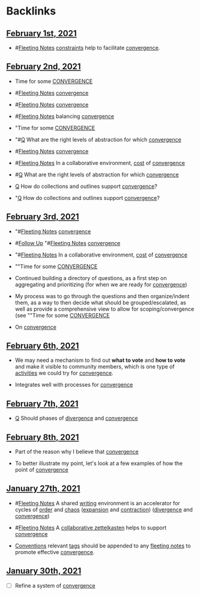
# Backlinks
## [February 1st, 2021](<February 1st, 2021.md>)
- #[Fleeting Notes](<Fleeting Notes.md>) [constraints](<constraints.md>) help to facilitate [convergence](<convergence.md>).

## [February 2nd, 2021](<February 2nd, 2021.md>)
- Time for some [CONVERGENCE]([convergence](<convergence.md>))

- #[Fleeting Notes](<Fleeting Notes.md>) [convergence](<convergence.md>)

- #[Fleeting Notes](<Fleeting Notes.md>) [convergence](<convergence.md>)

- #[Fleeting Notes](<Fleeting Notes.md>) balancing [convergence](<convergence.md>)

- "Time for some [CONVERGENCE]([convergence](<convergence.md>))

- "#[Q](<Q.md>) What are the right levels of abstraction for which [convergence](<convergence.md>)

- #[Fleeting Notes](<Fleeting Notes.md>) [convergence](<convergence.md>)

- #[Fleeting Notes](<Fleeting Notes.md>) In a collaborative environment, [cost](<cost.md>) of [convergence](<convergence.md>)

- #[Q](<Q.md>) What are the right levels of abstraction for which [convergence](<convergence.md>)

- [Q](<Q.md>) How do collections and outlines support [convergence](<convergence.md>)?

- "[Q](<Q.md>) How do collections and outlines support [convergence](<convergence.md>)?

## [February 3rd, 2021](<February 3rd, 2021.md>)
- "#[Fleeting Notes](<Fleeting Notes.md>) [convergence](<convergence.md>)

- #[Follow Up](<Follow Up.md>) "#[Fleeting Notes](<Fleeting Notes.md>) [convergence](<convergence.md>)

- "#[Fleeting Notes](<Fleeting Notes.md>) In a collaborative environment, [cost](<cost.md>) of [convergence](<convergence.md>)

- ""Time for some [CONVERGENCE]([convergence](<convergence.md>))

- Continued building a directory of questions, as a first step on aggregating and prioritizing (for when we are ready for [convergence](<convergence.md>))

- My process was to go through the questions and then organize/indent them, as a way to then decide what should be grouped/escalated, as well as provide a comprehensive view to allow for scoping/convergence (see ""Time for some [CONVERGENCE]([convergence](<convergence.md>))

- On [convergence](<convergence.md>)

## [February 6th, 2021](<February 6th, 2021.md>)
- We may need a mechanism to find out **what to vote** and **how to vote** and make it visible to community members, which is one type of [activities](<activities.md>) we could try for [convergence](<convergence.md>).

- Integrates well with processes for [convergence](<convergence.md>)

## [February 7th, 2021](<February 7th, 2021.md>)
- [Q](<Q.md>) Should phases of [divergence](<divergence.md>) and [convergence](<convergence.md>)

## [February 8th, 2021](<February 8th, 2021.md>)
- Part of the reason why I believe that [convergence](<convergence.md>)

- To better illustrate my point, let's look at a few examples of how the point of [convergence](<convergence.md>)

## [January 27th, 2021](<January 27th, 2021.md>)
- #[Fleeting Notes](<Fleeting Notes.md>)  A shared [writing](<writing.md>) environment is an accelerator for cycles of [order](<order.md>) and [chaos](<chaos.md>) ([expansion](<expansion.md>) and [contraction](<contraction.md>)) ([divergence](<divergence.md>) and [convergence](<convergence.md>))

- #[Fleeting Notes](<Fleeting Notes.md>) A [collaborative zettelkasten](<collaborative zettelkasten.md>) helps to support [convergence](<convergence.md>)

- [Conventions](<Conventions.md>) relevant [tags](<tags.md>) should be appended to any [fleeting notes](<fleeting notes.md>) to promote effective [convergence](<convergence.md>).

## [January 30th, 2021](<January 30th, 2021.md>)
- [ ] Refine a system of [convergence](<convergence.md>)

